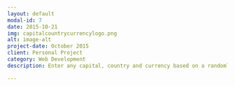 ```yaml
---
layout: default
modal-id: 7
date: 2015-10-21
img: capitalcountrycurrencylogo.png
alt: image-alt
project-date: October 2015
client: Personal Project
category: Web Development
description: Enter any capital, country and currency based on a randomly generated letter in 30 seconds. Tech: JavaScript, jQuery, Animate.css URL:  <a href="https://capitalcountrycurrency.herokuapp.com">Play</a>.

---
```

